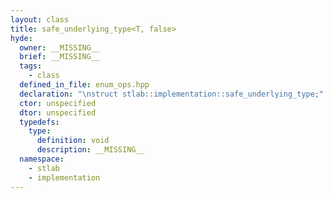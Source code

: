 ```yaml
---
layout: class
title: safe_underlying_type<T, false>
hyde:
  owner: __MISSING__
  brief: __MISSING__
  tags:
    - class
  defined_in_file: enum_ops.hpp
  declaration: "\nstruct stlab::implementation::safe_underlying_type;"
  ctor: unspecified
  dtor: unspecified
  typedefs:
    type:
      definition: void
      description: __MISSING__
  namespace:
    - stlab
    - implementation
---
```

